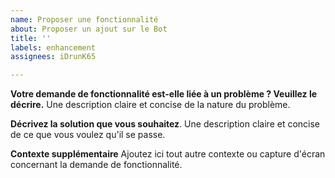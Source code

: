 ```yaml
---
name: Proposer une fonctionnalité
about: Proposer un ajout sur le Bot
title: ''
labels: enhancement
assignees: iDrunK65

---
```


**Votre demande de fonctionnalité est-elle liée à un problème ? Veuillez le décrire.**
Une description claire et concise de la nature du problème.

**Décrivez la solution que vous souhaitez**.
Une description claire et concise de ce que vous voulez qu'il se passe.

**Contexte supplémentaire**
Ajoutez ici tout autre contexte ou capture d'écran concernant la demande de fonctionnalité.
